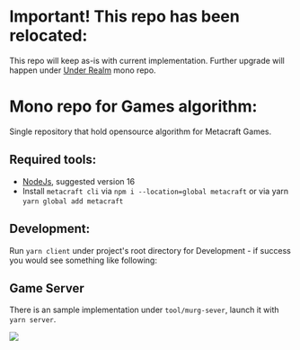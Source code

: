# Important! This repo has been relocated:
This repo will keep as-is with current implementation. Further upgrade will happen under [Under Realm](https://github.com/cocrafts/UnderRealm) mono repo.

# Mono repo for Games algorithm:
Single repository that hold opensource algorithm for Metacraft Games.

## Required tools:
- [NodeJs](https://nodejs.org/en/), suggested version 16
- Install `metacraft cli` via `npm i --location=global metacraft` or via yarn `yarn global add metacraft` 

## Development:
Run `yarn client` under project's root directory for Development - if success you would see something like following:

## Game Server
There is an sample implementation under `tool/murg-sever`, launch it with `yarn server`.

![](assets/demo.png)
